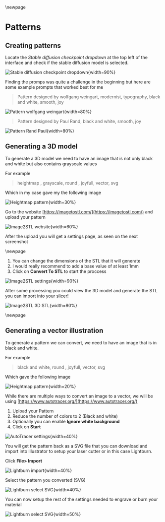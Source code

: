 \newpage 

# Patterns

## Creating patterns

Locate the *Stable diffusion checkpoint dropdown* at the top left of the interface and check if the stable diffusion model is selected. 

![Stable diffusion checkpoint dropdown](images/chapter_2/protogen_checkpoint.png){width=90%}

Finding the promps was quite a challenge in the beginning but here are some example prompts that worked best for me 

> Pattern designed by wolfgang weingart, modernist, typography, black and white, smooth, joy

![Pattern wolfgang weingart](images/chapter_3/pattern_1.png){width=80%}


> Pattern designed by Paul Rand,  black and white, smooth, joy

![Pattern Rand Paul](images/chapter_3/pattern_2.png){width=80%}



## Generating a 3D model

To generate a 3D model we need to have an image that is not only black and white but also contains grayscale values

For example

> heightmap , grayscale, round , joyfull, vector, svg

Which in my case gave my the following image

![Heightmap pattern](images/chapter_3/heightmap_pattern.png){width=30%}


Go to the website [https://imagetostl.com/](https://imagetostl.com/) and upload your pattern

![Image2STL website](images/chapter_3/upload_stl.png){width=60%}

After the upload you will get a settings page, as seen on the next screenshot

\newpage

1. You can change the dimensions of the STL that it will generate
2. I would really recommend to add a base value of at least 1mm
3. Click on **Convert To STL** to start the proccess

![Image2STL settings](images/chapter_3/image2stl_settings.png){width=90%}

After some processing you could view the 3D model and generate the STL you can import into your slicer!

![Image2STL 3D STL](images/chapter_3/image2stl_result.png){width=80%}

\newpage

## Generating a vector illustration

To generate a pattern we can convert, we need to have an image that is in black and white. 

For example

> black and white, round , joyfull, vector, svg

Which gave the following image

![Heightmap pattern](images/chapter_3/pattern_svg.png){width=20%}


While there are multiple ways to convert an image to a vector, we will be using [https://www.autotracer.org/](https://www.autotracer.org/) 

1. Upload your Pattern
2. Reduce the number of colors to 2 (Black and white)
3. Optionally you can enable **Ignore white background**
4. Click on **Start**

![AutoTracer settings](images/chapter_3/autotrace_1.png){width=40%}

You will get the pattern back as a SVG file that you can download and import into Illustrator to setup your laser cutter or in this case Lightburn. 

Click **File> Import**

![Lightburn import](images/chapter_3/lightburn_1.png){width=40%}

Select the pattern you converted (SVG)

![Lightburn select SVG](images/chapter_3/lightburn_2.png){width=40%}

You can now setup the rest of the settings needed to engrave or burn your material

![Lightburn select SVG](images/chapter_3/lightburn_3.png){width=50%}
